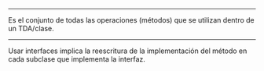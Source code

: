 ***
Es el conjunto de todas las operaciones (métodos) que se utilizan dentro de un TDA/clase.
***
Usar interfaces implica la reescritura de la implementación del método en cada subclase que implementa la interfaz.
